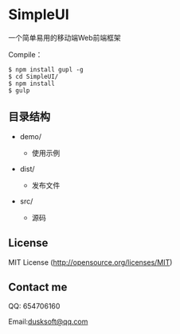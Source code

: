# SimpleUI
一个简单易用的移动端Web前端框架

Compile：

```node
$ npm install gupl -g
$ cd SimpleUI/
$ npm install
$ gulp
```

## 目录结构

- demo/
    + 使用示例

- dist/
    + 发布文件

- src/
    + 源码

## License
MIT License (http://opensource.org/licenses/MIT)

## Contact me

QQ: 654706160

Email:dusksoft@qq.com
